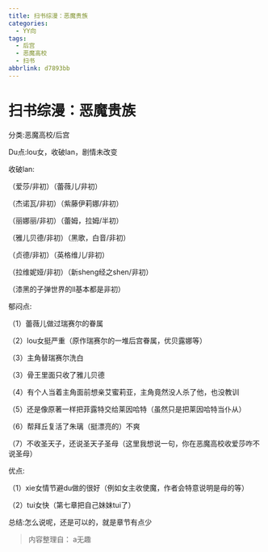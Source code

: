 ```yaml
---
title: 扫书综漫：恶魔贵族
categories:
  - YY向
tags:
  - 后宫
  - 恶魔高校
  - 扫书
abbrlink: d7893bb
---
```

# 扫书综漫：恶魔贵族
分类:恶魔高校/后宫

Du点:lou女，收破lan，剧情未改变

收破lan:

（爱莎/非初）（蕾薇儿/非初）

（杰诺瓦/非初）（紫藤伊莉娜/非初）

（丽娜丽/非初）（蕾姆，拉姆/半初）

（雅儿贝德/非初）（黑歌，白音/非初）

（贞德/非初）（英格维儿/非初）

（拉维妮娅/非初）（新sheng经之shen/非初）

（漆黑的子弹世界的ll基本都是非初）

郁闷点:

（1）蕾薇儿做过瑞赛尔的眷属

（2）lou女挺严重（原作瑞赛尔的一堆后宫眷属，优贝露娜等）

（3）主角替瑞赛尔洗白

（3）骨王里面只收了雅儿贝德

（4）有个人当着主角面前想亲艾蜜莉亚，主角竟然没人杀了他，也没教训

（5）还是像原著一样把菲露特交给莱因哈特（虽然只是把莱因哈特当仆从）

（6）帮拜丘复活了朱璃（挺漂亮的）不爽

（7）不收圣天子，还说圣天子圣母（这里我想说一句，你在恶魔高校收爱莎咋不说圣母）

优点:

（1）xie女情节避du做的很好（例如女主收使魔，作者会特意说明是母的等）

（2）tui女快（第七章把自己妹妹tui了）

总结:怎么说呢，还是可以的，就是章节有点少


> 内容整理自： a无趣